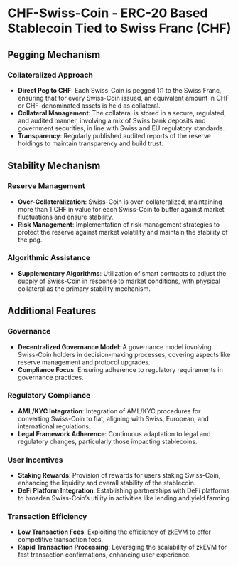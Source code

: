 # CHF-Swiss-Coin - ERC-20 Based Stablecoin Tied to Swiss Franc (CHF)

## Pegging Mechanism

### Collateralized Approach
- **Direct Peg to CHF**: Each Swiss-Coin is pegged 1:1 to the Swiss Franc, ensuring that for every Swiss-Coin issued, an equivalent amount in CHF or CHF-denominated assets is held as collateral.
- **Collateral Management**: The collateral is stored in a secure, regulated, and audited manner, involving a mix of Swiss bank deposits and government securities, in line with Swiss and EU regulatory standards.
- **Transparency**: Regularly published audited reports of the reserve holdings to maintain transparency and build trust.

## Stability Mechanism

### Reserve Management
- **Over-Collateralization**: Swiss-Coin is over-collateralized, maintaining more than 1 CHF in value for each Swiss-Coin to buffer against market fluctuations and ensure stability.
- **Risk Management**: Implementation of risk management strategies to protect the reserve against market volatility and maintain the stability of the peg.

### Algorithmic Assistance
- **Supplementary Algorithms**: Utilization of smart contracts to adjust the supply of Swiss-Coin in response to market conditions, with physical collateral as the primary stability mechanism.

## Additional Features

### Governance
- **Decentralized Governance Model**: A governance model involving Swiss-Coin holders in decision-making processes, covering aspects like reserve management and protocol upgrades.
- **Compliance Focus**: Ensuring adherence to regulatory requirements in governance practices.

### Regulatory Compliance
- **AML/KYC Integration**: Integration of AML/KYC procedures for converting Swiss-Coin to fiat, aligning with Swiss, European, and international regulations.
- **Legal Framework Adherence**: Continuous adaptation to legal and regulatory changes, particularly those impacting stablecoins.

### User Incentives
- **Staking Rewards**: Provision of rewards for users staking Swiss-Coin, enhancing the liquidity and overall stability of the stablecoin.
- **DeFi Platform Integration**: Establishing partnerships with DeFi platforms to broaden Swiss-Coin’s utility in activities like lending and yield farming.

### Transaction Efficiency
- **Low Transaction Fees**: Exploiting the efficiency of zkEVM to offer competitive transaction fees.
- **Rapid Transaction Processing**: Leveraging the scalability of zkEVM for fast transaction confirmations, enhancing user experience.
